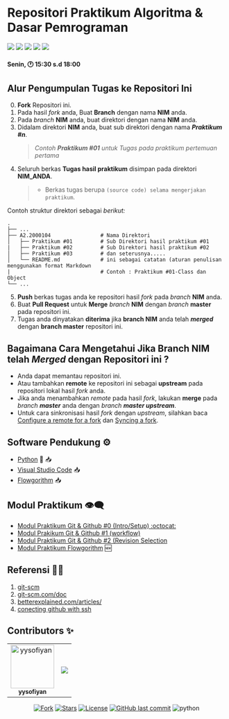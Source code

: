 # Repositori Praktikum Algoritma & Dasar Pemrograman

<p align="left">
<a href="#"><img src="https://komarev.com/ghpvc/?username=FT3002&color=blueviolet"></a>
<a href="#"><img src="https://img.shields.io/github/issues-pr/FT3002/SI-IIB?style=flat-square"></a>
<a href="#"><img src="https://img.shields.io/github/repo-size/FT3002/SI-IIB?style=flat-square"></a>
<a href="#"><img src="https://img.shields.io/github/commit-activity/w/FT3002/SI-IIB?style=flat-square"></a>
<a href="#"><img src="https://travis-ci.com/FT3002/SI-IIB.svg?branch=master"></a>
</p>

#### Senin, 🕐 15:30 s.d 18:00

## Alur Pengumpulan Tugas ke Repositori Ini

0. **Fork** Repositori ini.
1.  Pada hasil _fork_ anda, Buat **Branch** dengan nama **NIM** anda.
2. Pada _branch_ **NIM** anda, buat direktori dengan nama **NIM** anda.
3. Didalam direktori **NIM** anda, buat sub direktori dengan nama _**Praktikum #n**_.
   > _Contoh **Praktikum #01** untuk Tugas pada praktikum pertemuan pertama_
4. Seluruh berkas **Tugas hasil praktikum** disimpan pada direktori **NIM_ANDA**.
   > - Berkas tugas berupa `(source code) selama mengerjakan praktikum`.

Contoh struktur direktori sebagai *berikut:*

    .
    ├── ...
    ├── A2.2000104                # Nama Direktori
    │   ├── Praktikum #01         # Sub Direktori hasil praktikum #01
    |   ├── Praktikum #02         # Sub Direktori hasil praktikum #02
    │   ├── Praktikum #03         # dan seterusnya.....
    │   └── README.md             # ini sebagai catatan (aturan penulisan menggunakan format Markdown
    |                             # Contoh : Praktikum #01-Class dan Object
    └── ...

5. **Push** berkas tugas anda ke repositori hasil _fork_ pada _branch_ **NIM** anda.
6. Buat **Pull Request** untuk **Merge** _branch_ **NIM** dengan _branch_ **master** pada repositori ini.
7. Tugas anda dinyatakan **diterima** jika **branch NIM** anda telah _**merged**_ dengan **branch master** repositori ini.

## Bagaimana Cara Mengetahui Jika **Branch NIM** telah _**Merged**_ dengan Repositori ini ?

- Anda dapat memantau repositori ini.
- Atau tambahkan **remote** ke repositori ini sebagai **upstream** pada repositori lokal hasil _fork_ anda.
- Jika anda menambahkan _remote_ pada hasil _fork_, lakukan **merge** pada _branch **master**_ anda dengan _branch **master upstream**_.
- Untuk cara sinkronisasi hasil _fork_ dengan _upstream_, silahkan baca [Configure a remote for a fork](https://help.github.com/en/articles/configuring-a-remote-for-a-fork) dan [Syncing a fork](https://help.github.com/en/articles/syncing-a-fork).


## Software Pendukung ⚙️

- [Python](https://www.python.org/downloads/) 🐍 📥
- [Visual Studio Code](https://code.visualstudio.com) 📥
- [Flowgorithm](http://www.flowgorithm.org/download/index.html) 📥

## Modul Praktikum 👁‍🗨

- [Modul Praktikum Git & Github #0 (Intro/Setup) :octocat:](/Panduan-GIT/Praktikum-0-Git-%26-Github.md)
- [Modul Prakikum Git & Github #1 (workflow)](Panduan-GIT/Praktikum-1-Berkontribusi-di-Proyek.md)
- [Modul Praktikum Git & Github #2 (Revision Selection](Panduan-GIT/Praktikum-2-Simpan-Perubahan-Revisi-dengan-Git-Commit.md)
- [Modul Praktikum Flowgorithm](https://yysoftxx.gitbook.io/m1-flowcart-and-flowgorithm/) 🆕

## Referensi 🕵️‍♂️

1. [git-scm](https://git-scm.com/book/id/v2/Memulai-Dasar-dasar-Git)
2. [git-scm.com/doc](https://git-scm.com/doc)
3. [betterexplained.com/articles/](https://betterexplained.com/articles/intro-to-distributed-version-control-illustrated/)
4. [conecting github with ssh](https://help.github.com/en/github/authenticating-to-github/connecting-to-github-with-ssh)


## Contributors ✨

<!-- ALL-CONTRIBUTORS-LIST:START - Do not remove or modify this section -->
<!-- prettier-ignore-start -->
<!-- markdownlint-disable -->
<!-- Jika anda ingin memasukan Profil di list contributor: cantumkan NAMA LENGKAP,PHOTO ASLI & LINK REPOSITORI ANDA kemudian menirim pull request-->
<!-- Perhatikan baris kode penulisan contributor dibawah ini -->
<table>
  <tr>
    <td align="center"><a href="#"><img src="https://avatars0.githubusercontent.com/u/34052001?s=460&v=4" width="100px;"
        alt="yysofiyan" /><br /><sub><b>yysofiyan</b></sub></a><br /><a</a></td>
    <td align="center"><a href="https://github.com/FT3002/SI-IIB/graphs/contributors"><img src="https://contrib.rocks/image?repo=FT3002/SI-IIB" /></a>
  </tr>
</table>

<!-- markdownlint-enable -->
<!-- prettier-ignore-end -->
<!-- ALL-CONTRIBUTORS-LIST:END -->


<p align="center">
<a href="#"><img src="https://img.shields.io/github/forks/FT3002/SI-IIB?label=fork&style=social"alt="Fork"></a>
<a href="#"><img src="https://img.shields.io/github/contributors/FT3002/SI-IIB" alt="Stars"></a>
<a href="#"><img src="https://poser.pugx.org/laravel/framework/license.svg" alt="License"></a>
<a href="#"><img alt="GitHub last commit" src="https://img.shields.io/github/last-commit/FT3002/SI-IIB"></a>
<a href-"#"><img src="https://img.shields.io/badge/Made%20with-Python-1f425f.svg" alt="python"></a>
</p>
